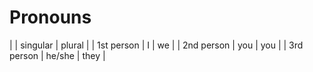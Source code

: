 # Pronouns
| | singular | plural |
| 1st person | I | we |
| 2nd person | you | you |
| 3rd person | he/she | they |
